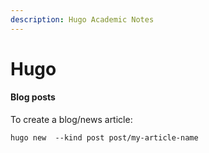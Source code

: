 ```yaml
---
description: Hugo Academic Notes
---
```


# Hugo

#### Blog posts

To create a blog/news article:

```text
hugo new  --kind post post/my-article-name
```

